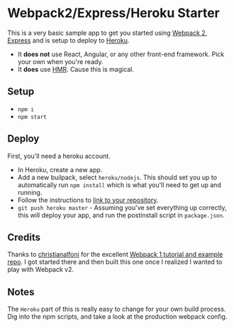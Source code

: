 # Webpack2/Express/Heroku Starter

This is a very basic sample app to get you started using [Webpack 2](https://webpack.js.org/), [Express](http://expressjs.com/) and is setup to deploy to [Heroku](https://www.heroku.com/).

- It **does not** use React, Angular, or any other front-end framework. Pick your own when you're ready.
- It **does** use [HMR](https://webpack.js.org/concepts/hot-module-replacement/). Cause this is magical.

## Setup

- `npm i`
- `npm start`

## Deploy

First, you'll need a heroku account.

- In Heroku, create a new app.
- Add a new builpack, select `heroku/nodejs`. This should set you up to automatically run `npm install` which is what you'll need to get up and running.
- Follow the instructions to [link to your repository](https://devcenter.heroku.com/articles/git).
- `git push heroku master` - Assuming you've set everything up correctly, this will deploy your app, and run the postinstall script in `package.json`.

## Credits

Thanks to [christianalfoni](https://github.com/christianalfoni) for the excellent [Webpack 1 tutorial and example repo](https://github.com/christianalfoni/webpack-express-boilerplate). I got started there and then built this one once I realized I wanted to play with Webpack v2.

## Notes

The `Heroku` part of this is really easy to change for your own build process. Dig into the npm scripts, and take a look at the production webpack config.
